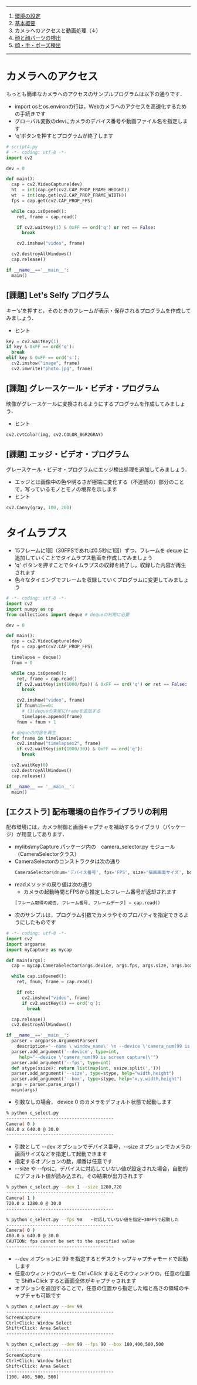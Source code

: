 <hr>

1. [環境の設定](README.md)
2. [基本概要](BASIC_00.md)
3. カメラへのアクセスと動画処理（↓）
4. [顔と顔パーツの検出](BASIC_02.md)
5. [顔・手・ポーズ検出](BASIC_03.md)

<hr>

# カメラへのアクセス
 もっとも簡単なカメラへのアクセスのサンプルプログラムは以下の通りです．<br>
 - import osとos.environの行は，Webカメラへのアクセスを高速化するための手続きです
 - グローバル変数のdevにカメラのデバイス番号や動画ファイル名を指定します
 - \'q\'ボタンを押すとプログラムが終了します

  ```python
  # script4.py
  # -*- coding: utf-8 -*-  
  import cv2

  dev = 0

  def main():
    cap = cv2.VideoCapture(dev)
    ht  = int(cap.get(cv2.CAP_PROP_FRAME_HEIGHT))
    wt  = int(cap.get(cv2.CAP_PROP_FRAME_WIDTH))
    fps = cap.get(cv2.CAP_PROP_FPS)

    while cap.isOpened():
      ret, frame = cap.read()

      if cv2.waitKey(1) & 0xFF == ord('q') or ret == False:
        break

      cv2.imshow("video", frame)

    cv2.destroyAllWindows()
    cap.release()

  if __name__=='__main__':
    main()
  ```

  ## [課題] Let's Selfy プログラム
  キー\'s\'を押すと，そのときのフレームが表示・保存されるプログラムを作成してみましょう．
  - ヒント
  ```python
  key = cv2.waitKey(1)
  if key & 0xFF == ord('q'):
    break
  elif key & 0xFF == ord('s'):
    cv2.imshow("image", frame)
    cv2.imwrite("photo.jpg", frame)
  ```

  ## [課題] グレースケール・ビデオ・プログラム
  映像がグレースケールに変換されるようにするプログラムを作成してみましょう．
  - ヒント
  ```python
  cv2.cvtColor(img, cv2.COLOR_BGR2GRAY)
  ```

  ## [課題] エッジ・ビデオ・プログラム
  グレースケール・ビデオ・プログラムにエッジ検出処理を追加してみましょう．
  - エッジとは画像中の色や明るさが極端に変化する（不連続の）部分のことで，写っているモノとモノの境界を示します
  - ヒント
  ```python
  cv2.Canny(gray, 100, 200)
  ```
  
  # タイムラプス
  - 15フレームに1回（30FPSであれば0.5秒に1回）ずつ，フレームを deque に追加していくことでタイムラプス動画を作成してみましょう
  - \'q\' ボタンを押すことでタイムラプスの収録を終了し，収録した内容が再生されます
  - 色々なタイミングでフレームを収録していくプログラムに変更してみましょう
  
  ```python
  # -*- coding: utf-8 -*-
  import cv2
  import numpy as np
  from collections import deque # dequeの利用に必要

  dev = 0

  def main():
    cap = cv2.VideoCapture(dev)
    fps = cap.get(cv2.CAP_PROP_FPS)

    timelapse = deque()
    fnum = 0

    while cap.isOpened():
      ret, frame = cap.read()
      if cv2.waitKey(int(1000/fps)) & 0xFF == ord('q') or ret == False:
        break

      cv2.imshow("video", frame)
      if fnum%15==0:
        # (1)dequeの末尾にframeを追加する
        timelapse.append(frame)
      fnum = fnum + 1

    # dequeの内容を再生
    for frame in timelapse:
      cv2.imshow("timelapsex2", frame)
      if cv2.waitKey(int(1000/30)) & 0xFF == ord('q'):
        break

    cv2.waitKey(0)      
    cv2.destroyAllWindows()
    cap.release()

  if __name__ == '__main__':
    main()
  ```

  ## [エクストラ] 配布環境の自作ライブラリの利用
  配布環境には，カメラ制御と画面キャプチャを補助するライブラリ（パッケージ）が用意してあります．
   - mylibs\\myCapture パッケージ内の　camera_selector.py モジュール（CameraSelectorクラス）
   - CameraSelectorのコンストラクタは次の通り
      ```python
      CameraSelector(dnum='デバイス番号', fps='FPS', size='描画画面サイズ', box='キャプチャエリア')
      ```
   - readメソッドの戻り値は次の通り
     - カメラの起動時間とFPSから推定したフレーム番号が返却されます 
      ```python
      [フレーム取得の成否, フレーム番号, フレームデータ] = cap.read()
      ```
  - 次のサンプルは，プログラム引数でカメラやそのプロパティを指定できるようにしたものです

  ```python
  # -*- coding: utf-8 -*-
  import cv2
  import argparse
  import myCapture as mycap

  def main(args):
    cap = mycap.CameraSelector(args.device, args.fps, args.size, args.box)

    while cap.isOpened():
      ret, fnum, frame = cap.read()

      if ret:
        cv2.imshow("video", frame)
        if cv2.waitKey(1) == ord('q'):
          break

    cap.release()
    cv2.destroyAllWindows()

  if __name__=='__main__':
    parser = argparse.ArgumentParser(
      description="--name \'window_name\' \n --device \'camera_num(99 is screen capture)\' \n--fps num")
    parser.add_argument('--device', type=int,
       help="--device \'camera_num(99 is screen capture)\'")
    parser.add_argument('--fps', type=int)
    def stype(ssize): return list(map(int, ssize.split(',')))
    parser.add_argument('--size', type=stype, help="width,height")
    parser.add_argument('--box', type=stype, help="x,y,width,height")
    args = parser.parse_args()
    main(args)
  ```
  - 引数なしの場合， device 0 のカメラをデフォルト状態で起動します
  ```sh
  % python c_select.py 
  -----------------------------------------
  Camera( 0 )
  480.0 x 640.0 @ 30.0
  -----------------------------------------
  ```
  - 引数として \-\-dev オプションでデバイス番号，\-\-size オプションでカメラの画面サイズなどを指定して起動できます
  - 指定するオプションの数，順番は任意です
  - \-\-size や \-\-fpsに，デバイスに対応していない値が設定された場合，自動的にデフォルト値が読み込まれ，その結果が出力されます
  ```sh
  % python c_select.py --dev 1 --size 1280,720
  -----------------------------------------
  Camera( 1 )
  720.0 x 1280.0 @ 30.0
  -----------------------------------------

  % python c_select.py --fps 90　　←対応していない値を指定➡30FPSで起動した
  -----------------------------------------
  Camera( 0 )
  480.0 x 640.0 @ 30.0
  CAUTION: fps cannot be set to the specified value
  -----------------------------------------
  ```
  - \-\-dev オプションに 99 を指定するとデスクトップキャプチャモードで起動します
  - 任意のウィンドウのバーを Ctrl+Click するとそのウィンドウの，任意の位置で Shift+Click すると画面全体がキャプチャされます
  - オプションを追加することで，任意の位置から指定した幅と高さの領域のキャプチャも可能です
  ```sh
  % python c_select.py --dev 99
  -----------------------------------------
  ScreenCapture
  Ctrl+Click: Window Select
  Shift+Click: Area Select
  -----------------------------------------
  
  % python c_select.py --dev 99 --fps 90 --box 100,400,500,500
  -----------------------------------------
  ScreenCapture
  Ctrl+Click: Window Select
  Shift+Click: Area Select
  -----------------------------------------
  [100, 400, 500, 500]
  ```
